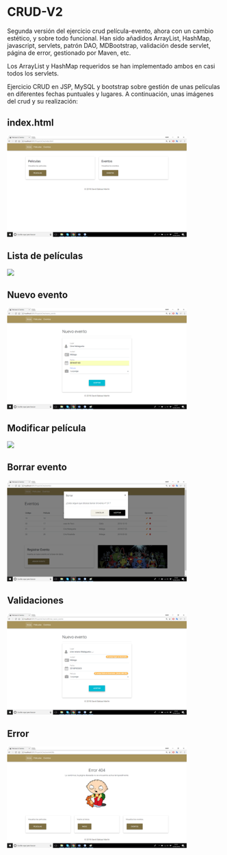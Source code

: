# CRUD-V2
Segunda versión del ejercicio crud película-evento, ahora con un cambio estético, y sobre todo funcional.
Han sido añadidos ArrayList, HashMap, javascript, servlets, patrón DAO, MDBootstrap,
validación desde servlet, página de error, gestionado por Maven, etc.

Los ArrayList y HashMap requeridos se han implementado ambos en casi todos los servlets.

Ejercicio CRUD en JSP, MySQL y bootstrap sobre gestión de unas películas en diferentes fechas puntuales y lugares.
A continuación, unas imágenes del crud y su realización:

## index.html
<img src="index.png" width="420">

## Lista de películas
<img src="pelicula.png" width="420">

## Nuevo evento
<img src="nuevo_evento.png" width="420">

## Modificar película
<img src="modifica_peliculas.png" width="420">

## Borrar evento
<img src="borra_evento.png" width="420">

## Validaciones
<img src="validar.png" width="420">

## Error
<img src="error-404.png" width="420">
